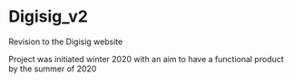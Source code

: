 # Digisig_v2
Revision to the Digisig website

Project was initiated winter 2020 with an aim to have a functional product by the summer of 2020
